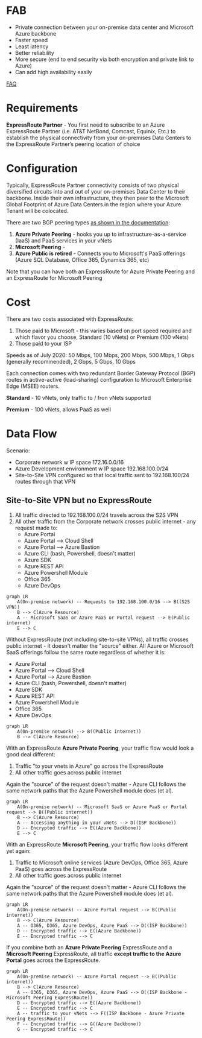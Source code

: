 # FAB 
- Private connection between your on-premise data center and Microsoft Azure backbone
- Faster speed
- Least latency
- Better reliability
- More secure (end to end security via both encryption and private link to Azure)
- Can add high availability easily

[FAQ](https://docs.microsoft.com/en-us/azure/expressroute/expressroute-faqs)

# Requirements
**ExpressRoute Partner** - You first need to subscribe to an Azure ExpressRoute Partner (i.e.
AT&T NetBond, Comcast, Equinix, Etc.) to establish the physical connectivity from your on-premises
Data Centers to the ExpressRoute Partner’s peering location of choice

# Configuration
Typically, ExpressRoute Partner connectivity consists of two physical diversified circuits into and out of
your on-premises Data Center to their backbone. Inside their own infrastructure, they then peer to the Microsoft Global
Footprint of Azure Data Centers in the region where your Azure Tenant will be colocated.

There are two BGP peering types [as shown in the documentation](https://docs.microsoft.com/en-us/azure/expressroute/expressroute-circuit-peerings): 
1. **Azure Private Peering** - hooks you up to infrastructure-as-a-service (IaaS) and PaaS services in your vNets
1. **Microsoft Peering** - 
1. **Azure Public is retired** - Connects you to Microsoft's PaaS offerings (Azure SQL Database, Office 365, Dynamics 365, etc)

Note that you can have both an ExpressRoute for Azure Private Peering and an ExpressRoute for Microsoft Peering

# Cost
There are two costs associated with ExpressRoute:
1. Those paid to Microsoft - this varies based on port speed required and which flavor you choose, Standard (10 vNets) or Premium (100 vNets)
1. Those paid to your ISP

Speeds as of July 2020: 50 Mbps, 100 Mbps, 200 Mbps, 500 Mbps, 1 Gbps (generally recommended), 2 Gbps, 5 Gbps, 10 Gbps

Each connection comes with two redundant Border Gateway Protocol (BGP) routes in active-active (load-sharing) configuration to Microsoft Enterprise Edge (MSEE) routers. 

**Standard** - 10 vNets, only traffic to / fron vNets supported

**Premium** - 100 vNets, allows PaaS as well

# Data Flow

Scenario: 
- Corporate network w IP space 172.16.0.0/16
- Azure Development environment w IP space 192.168.100.0/24
- Site-to-Site VPN configured so that local traffic sent to 192.168.100/24 routes through that VPN

## Site-to-Site VPN but no ExpressRoute

1. All traffic directed to 192.168.100.0/24 travels across the S2S VPN
2. All other traffic from the Corporate network crosses public internet - any request made to:
    - Azure Portal
    - Azure Portal --> Cloud Shell
    - Azure Portal --> Azure Bastion
    - Azure CLI (bash, Powershell, doesn't matter)
    - Azure SDK
    - Azure REST API
    - Azure Powershell Module
    - Office 365
    - Azure DevOps

```mermaid
graph LR
    A(On-premise network) -- Requests to 192.168.100.0/16 --> B((S2S VPN))
    B --> C(Azure Resource)
    A -- Microsoft SaaS or Azure PaaS or Portal request --> E(Public internet)
    E --> C
```    

Without ExpressRoute (not including site-to-site VPNs), all traffic crosses public internet - it doesn't matter the "source" either. All Azure or Microsoft SaaS offerings follow the same route regardless of whether it is:
- Azure Portal
- Azure Portal --> Cloud Shell
- Azure Portal --> Azure Bastion
- Azure CLI (bash, Powershell, doesn't matter)
- Azure SDK
- Azure REST API
- Azure Powershell Module
- Office 365
- Azure DevOps
```mermaid
graph LR
    A(On-premise network) --> B((Public internet))
    B --> C(Azure Resource)
```    

With an ExpressRoute **Azure Private Peering**, your traffic flow would look a good deal different:
1. Traffic "to your vnets in Azure" go across the ExpressRoute
2. All other traffic goes across public internet

Again the "source" of the request doesn't matter - Azure CLI follows the same network paths that the Azure Powershell module does (et al).
```mermaid
graph LR
    A(On-premise network) -- Microsoft SaaS or Azure PaaS or Portal request --> B((Public internet))
    B --> C(Azure Resource)
    A -- Accessing anything in your vNets --> D((ISP Backbone))
    D -- Encrypted traffic --> E((Azure Backbone))
    E --> C
```    
With an ExpressRoute **Microsoft Peering**, your traffic flow looks different yet again:
1. Traffic to Microsoft online services (Azure DevOps, Office 365, Azure PaaS) goes across the ExpressRoute
2. All other traffic goes across public internet

Again the "source" of the request doesn't matter - Azure CLI follows the same network paths that the Azure Powershell module does (et al).
```mermaid
graph LR
    A(On-premise network) -- Azure Portal request --> B((Public internet))
    B --> C(Azure Resource)
    A -- O365, D365, Azure DevOps, Azure PaaS --> D((ISP Backbone))
    D -- Encrypted traffic --> E((Azure Backbone))
    E -- Encrypted traffic --> C
```    

If you combine both an **Azure Private Peering** ExpressRoute and a **Microsoft Peering** ExpressRoute, all traffic **except traffic to the Azure Portal** goes across the ExpressRoute.
```mermaid
graph LR
    A(On-premise network) -- Azure Portal request --> B((Public internet))
    B --> C(Azure Resource)
    A -- O365, D365, Azure DevOps, Azure PaaS --> D((ISP Backbone - Microsoft Peering ExpressRoute))
    D -- Encrypted traffic --> E((Azure Backbone))
    E -- Encrypted traffic --> C
    A -- traffic to your vNets --> F((ISP Backbone - Azure Private Peering ExpressRoute))
    F -- Encrypted traffic --> G((Azure Backbone))
    G -- Encrypted traffic --> C
```    
